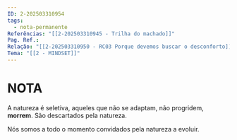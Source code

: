 ```yaml
---
ID: 2-202503310954
tags:
  - nota-permanente
Referências: "[[2-202503310945 - Trilha do machado]]"
Pag. Ref.: 
Relação: "[[2-202503310950 - RC03 Porque devemos buscar o desconforto]]"
Tema: "[[2 - MINDSET]]"
---
```

# NOTA 

A natureza é seletiva, aqueles que não se adaptam, não progridem, **morrem**. São descartados pela natureza.

Nós somos a todo o momento convidados pela natureza a evoluir.